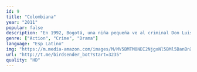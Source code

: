 ```yaml
---
id: 9
title: "Colombiana"
year: "2011"
popular: false
description: "En 1992, Bogotá, una niña pequeña ve al criminal Don Luis y a su ayudante, Marco, asesinar a sus padres. Quince años después, la joven Cataleya, nombrada así por la orquídea colombiana, trabaja como asesina profesional para su tío, quien vive en Chicago. Ella deja un dibujo con su lápiz labial en cada víctima y realiza sus tareas con sangre fría, eficiencia y sueña con vengar a su familia."
genre: ["Action", "Crime", "Drama"]
language: "Esp Latino"
img: "https://m.media-amazon.com/images/M/MV5BMTM0NDI2NjgxNl5BMl5BanBnXkFtZTcwMTYyNjA3NQ@@._V1_SX300.jpg"
url: "http://t.me/birdsender_bot?start=3235"
quality: "HD"
---
```


